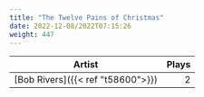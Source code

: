 ```yaml
---
title: "The Twelve Pains of Christmas"
date: 2022-12-08/2022T07:15:26
weight: 447
---
```




 Artist | Plays 
----- | -----:
[Bob Rivers]({{< ref "t58600">}}) | 2
